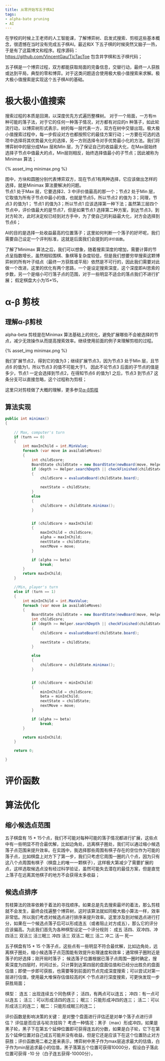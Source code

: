 ```yaml
---
title: 从零开始写五子棋AI
tags:
- alpha-bate pruning
- AI
---
```


在学校的时候上王老师的人工智能课，了解博弈树、启发式搜索、剪枝这些基本概念，很遗憾在当时没有完成五子棋AI。最近和X 下五子棋的时候突然又脑子一热，于是有了这篇博文和程序。程序源码：https://github.com/VincentGau/TicTacToe 包含井字棋和五子棋代码；

五子棋是一个博弈过程，双方都能获取局面的完备信息，交替行动，最终一人获胜或达到平局，典型的零和博弈。对于这类问题适合使用极大极小值搜索来求解。极大极小值搜索是实现这个五子棋AI的基础。

# 极大极小值搜索
搜索过程的本质是回溯，以深度优先方式遍历整棵树。
对于一个局面，一方有m 种可能的落子法，对于它的任何一种落子情况，对方都有对应的n 种落子，如此轮流行动，以博弈树形式表示，树的每一层代表一方，双方在树中交替出现。极大极小值搜索过程中，每一步假设对方也都按照它的最佳方案行动；一方要在可选的选项中选择将其优势最大化的选择，另一方则选择令对手优势最小化的方法。我们将博弈树中的层分成Max 层和Min 层，为了保证自己的收益最大化，在Max层始终选择子节点中值最大的点，Min层则相反，始终选择值最小的子节点；因此被称为Minimax 算法；

{% asset_img minimax.png %}

图中，方块和圆圈分别代表博弈双方，现在节点1有两种选择，它应该做出怎样的选择，就是Minimax 算法要解决的问题。  
节点1 处于Max 层，它要选择2、3 中评价值最高的那一个；节点2 处于Min 层，它取值为所有子节点中最小的值，也就是节点5，所以节点2 的值为 3；同理，节点3 的值为1； 节点1 的值为3；所以节点1 应该选择第一种下法；虽然第三层四个节点中，评价值最大的是节点7，但是如果节点1 选择第二种方案，到达节点3，到对方轮次，此时决定权已经到对方手中，为了使自己的利益最大化，对方会选择到节点6；

AI的目的是选择一处收益最高的位置落子；这里如何判断一个落子的好坏呢，我们需要自己设定一个评判标准，这就是后面我们会提到的`评价函数`。


了解了Minimax 算法之后，我们可以想象，随着搜索深度的增加，需要计算的节点呈指数增长，虽然相较围棋、象棋等复杂度较低，但是我们想要穷举搜索这颗博弈树的所有叶子结点（最终一方获胜或平局）依然是不可行的，因此我们需要对此做一个改进，这里的优化有两个思路，一个是设定搜索深度，这个深度即AI思索的步数，另一个是缩小可行落子点的范围，对于一些明显不适合的落点我们不进行扩展；
假定棋盘大小为15*15，

# α-β 剪枝
## 理解α-β剪枝
alpha-beta 剪枝是在Minimax 算法基础上的优化，避免扩展哪些不会被选择的节点，减少无效操作从而提高搜索效率。继续使用前面的例子来理解剪枝的过程。

{% asset_img minimax.png %}

我们扩展节点2，得到它的值为3；继续扩展节点3，因为节点3 处于Min 层，且节点6 的值为1，所以节点3 的值不可能大于1， 因此不论节点3 后面的子节点的值是多少，节点1 一定会选择到节点2，在得知节点6 的值为1 之后，节点3 到节点7 这条分支可以直接忽略，这个过程称为剪枝；

这里只对剪枝做了大概的理解，更多参见[α-β剪枝](http://web.cs.ucla.edu/~rosen/161/notes/alphabeta.html)

## 算法实现

```C#
public int minimax()
{
    
    // Max, computer's turn 
    if (turn == 0)
    {
        int maxInChild = int.MinValue;
        foreach (var move in availableMoves)
        {
            int childScore;
            BoardState childState = new BoardState(newBoard(move, Helper.AIMark), changeTurn(turn), depth + 1, alpha, beta);
            if (depth >= Helper.searchDepth || checkFinished(childState.board).Count == 5)
            {
                childScore = evaluateBoard(childState.board);

                nextState = childState;
            }
            else
            {
                childScore = childState.minimax();
            }


            if (childScore > maxInChild)
            {
                maxInChild = childScore;
                alpha = maxInChild;
                nextState = childState;
                nextMove = move;
            }

            if (alpha >= beta)
                break;
        }
        return maxInChild;
    }

    //Min, player's turn
    else if (turn == 1)
    {
        int minInChild = int.MaxValue;
        foreach (var move in availableMoves)
        {
            BoardState childState = new BoardState(newBoard(move, Helper.playerMark), changeTurn(turn), depth + 1, alpha, beta);
            int childScore;
            if (depth >= Helper.searchDepth || checkFinished(childState.board).Count == 5)
            {
                childScore = evaluateBoard(childState.board);
                
                nextState = childState;
            }

            else
            {
                childScore = childState.minimax();
            }


            if (childScore < minInChild)
            {
                minInChild = childScore;
                beta = minInChild;
                nextState = childState;
                nextMove = move;
            }

            if (alpha >= beta)
                break;
        }

        return minInChild;
    }

    return 0;

}
```

# 评价函数

# 算法优化

## 缩小候选点范围
五子棋盘有 15 * 15个点，我们不可能对每种可能的落子情况都进行扩展，这些点中有一些明显不符合最优解，比如边角处，远离棋子圈处，我们可以通过缩小候选落子点范围来提升效率。在实践中，我选择那些周围有棋子存在的空位作为可能的落子点，比如棋盘上对方下了第一步，我们只考虑它周围一圈的八个点，因为只有这八个点周围有棋子（棋盘上的唯一一颗棋子），这样极大第减少了需要扩展的点，这样选取候选点没有经过科学验证，虽然可能失去潜在的最佳方案，但是直觉上落子在远离其他棋子的地方不会获得太多收益；
## 候选点排序
剪枝算法的效率依赖于着法的寻找顺序。如果总是先去搜索最坏的着法，那么剪枝就不会发生，最终会找遍整个博弈树，这时该算法就如同极大极小算法一样，效率非常低。所以我们考虑对候选点进行排序来提升效率。这里涉及到对候选点进行打分，如果在一个候选点落子后可以形成连五（或者阻止对方成五），那么它的评分应该偏高。为此我们首先为各种棋型设定一个评分规则：
成五
活四、双冲四、冲四活三
双活三
活三眠三
冲四
活三
双活二
眠三
活二
冲二
活一
死一



五子棋盘有15 * 15 个落子点，这些点有一些明显不符合最优解，比如边角处，远离棋子圈处，缩小候选落子点范围能有效提升处理速度和效率；通常棋子圈附近是落子的好选择；刚开局时落子；
候选落子位置根据已落子点周围一圈时确定，搜索深度为四层时，时间过长，只计算到达第四层的盘面估值和已经分出胜负的盘面估值；即使一步即可获胜，也需要等到前面的节点完成深度搜索；可以尝试对第一层进行估值，使用最大堆保存估值较高的K 个节点进行深度搜索，可更快发现一步获胜局面；

棋型：
连五：出现连续五个同色棋子；
活四，有两点可以连五；
冲四：有一点可以连五；
活三：可以形成活四的连三；
眠三：只能形成冲四的连三；
活二：可以形成活三的连二；
眠二：只能形成眠三的连二；

评价函数是影响决策的关键：
是对整个盘面进行评估还是对单个落子点进行评估？ 评估是否应该与轮次挂钩？  考虑一种情况：黑子（max）形成冲四，如果是黑子轮，黑子下在第五个延伸位置即可获得连五的分数，如果是白子轮，它下在第五个延伸位置对自己成五可能并没有收益，但是它还是应该下在这个位置防止对方获胜；评价函数用二者之差来表示，博弈树中黑子作为max层追求最大的估值，白子作为min层追求最小的估值，黑子落第五个位置可获得10000分，假设白子落此位置可获得 -10 分（白子连五获得-10000分），


